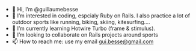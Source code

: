 - 👋 Hi, I’m @guillaumebesse
- 👀 I’m interested in coding, espcialy Ruby on Rails. I also practice a lot of outdoor sports like running, biking, skiing, kitesurfing....
- 🌱 I’m currently learning Hotwire Turbo (frame & stimulus). 
- 💞️ I’m looking to collaborate on Rails projects around sports
- 📫 How to reach me: use my email gui.besse@gmail.com

<!---
guillaumebesse/guillaumebesse is a ✨ special ✨ repository because its `README.md` (this file) appears on your GitHub profile.
You can click the Preview link to take a look at your changes.
--->
